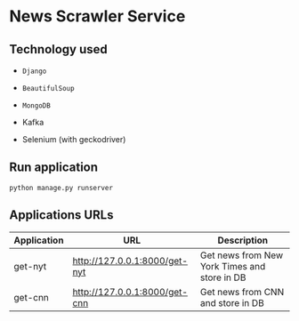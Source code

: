 # News Scrawler Service

## Technology used

- `Django`

- `BeautifulSoup`
- `MongoDB`
- Kafka
- Selenium (with geckodriver)
## Run application

```
python manage.py runserver
```

## Applications URLs

| Application | URL                           | Description                                  |
| ----------- | ----------------------------- | -------------------------------------------- |
| get-nyt     | http://127.0.0.1:8000/get-nyt | Get news from New York Times and store in DB |
| get-cnn     | http://127.0.0.1:8000/get-cnn | Get news from CNN and store in DB            |

